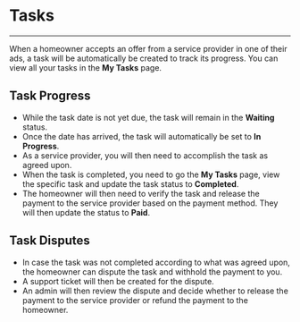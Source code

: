 # Tasks

---

When a homeowner accepts an offer from a service provider in one of their ads, a task will be automatically be created to track its progress. You can view all your tasks in the **My Tasks** page.

## Task Progress

- While the task date is not yet due, the task will remain in the **Waiting** status.
- Once the date has arrived, the task will automatically be set to **In Progress**.
- As a service provider, you will then need to accomplish the task as agreed upon.
- When the task is completed, you need to go the **My Tasks** page, view the specific task and update the task status to **Completed**.
- The homeowner will then need to verify the task and release the payment to the service provider based on the payment method. They will then update the status to **Paid**.

## Task Disputes

- In case the task was not completed according to what was agreed upon, the homeowner can dispute the task and withhold the payment to you.
- A support ticket will then be created for the dispute.
- An admin will then review the dispute and decide whether to release the payment to the service provider or refund the payment to the homeowner.
